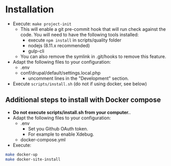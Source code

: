 # Installation

* Execute: `make project-init`
  * This will enable a git pre-commit hook that will run check against the code.
    You will need to have the following tools installed:
      * execute `npm install` in scripts/quality folder
      * nodejs (8.11.x recommended)
      * gulp-cli
  * You can also remove the symlink in .git/hooks to remove this feature.
* Adapt the following files to your configuration:
  * .env
  * conf/drupal/default/settings.local.php
    * uncomment lines in the "Development" section.
* Execute `scripts/install.sh` (do not if using docker, see below)

## Additional steps to install with Docker compose

* **Do not execute scripts/install.sh from your computer.**.
* Adapt the following files to your configuration:
  * .env
    * Set you Github OAuth token.
    * For example to enable Xdebug.
  * docker-compose.yml
* Execute:

```bash
make docker-up
make docker-site-install
```
